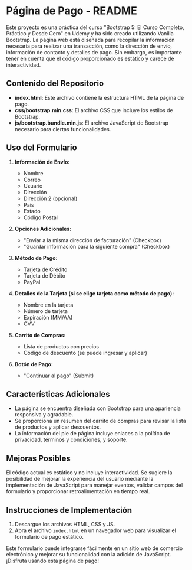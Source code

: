 # Página de Pago - README

Este proyecto es una práctica del curso "Bootstrap 5: El Curso Completo, Práctico y Desde Cero" en Udemy y ha sido creado utilizando Vanilla Bootstrap. La página web está diseñada para recopilar la información necesaria para realizar una transacción, como la dirección de envío, información de contacto y detalles de pago. Sin embargo, es importante tener en cuenta que el código proporcionado es estático y carece de interactividad.

## Contenido del Repositorio

- **index.html**: Este archivo contiene la estructura HTML de la página de pago.
- **css/bootstrap.min.css**: El archivo CSS que incluye los estilos de Bootstrap.
- **js/bootstrap.bundle.min.js**: El archivo JavaScript de Bootstrap necesario para ciertas funcionalidades.

## Uso del Formulario

1. **Información de Envío:**
   - Nombre
   - Correo
   - Usuario
   - Dirección
   - Dirección 2 (opcional)
   - País
   - Estado
   - Código Postal

2. **Opciones Adicionales:**
   - "Enviar a la misma dirección de facturación" (Checkbox)
   - "Guardar información para la siguiente compra" (Checkbox)

3. **Método de Pago:**
   - Tarjeta de Crédito
   - Tarjeta de Débito
   - PayPal

4. **Detalles de la Tarjeta (si se elige tarjeta como método de pago):**
   - Nombre en la tarjeta
   - Número de tarjeta
   - Expiración (MM/AA)
   - CVV

5. **Carrito de Compras:**
   - Lista de productos con precios
   - Código de descuento (se puede ingresar y aplicar)

6. **Botón de Pago:**
   - "Continuar al pago" (Submit)

## Características Adicionales
- La página se encuentra diseñada con Bootstrap para una apariencia responsiva y agradable.
- Se proporciona un resumen del carrito de compras para revisar la lista de productos y aplicar descuentos.
- La información del pie de página incluye enlaces a la política de privacidad, términos y condiciones, y soporte.

## Mejoras Posibles
El código actual es estático y no incluye interactividad. Se sugiere la posibilidad de mejorar la experiencia del usuario mediante la implementación de JavaScript para manejar eventos, validar campos del formulario y proporcionar retroalimentación en tiempo real.

## Instrucciones de Implementación
1. Descargue los archivos HTML, CSS y JS.
2. Abra el archivo `index.html` en un navegador web para visualizar el formulario de pago estático.

Este formulario puede integrarse fácilmente en un sitio web de comercio electrónico y mejorar su funcionalidad con la adición de JavaScript. ¡Disfruta usando esta página de pago!
